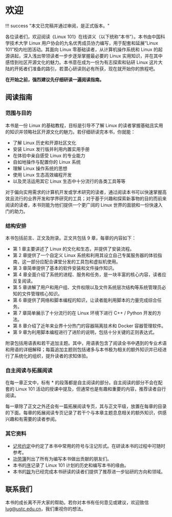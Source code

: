 # 欢迎

!!! success "本文已完稿并通过审阅，是正式版本。"

各位读者们，欢迎阅读《Linux 101》在线讲义（以下统称“本书”）。本书由中国科学技术大学 Linux 用户协会的九名优秀成员协力编写，用于配套和延展“Linux 101”校内社团活动。其面向 Linux 零基础读者，从计算机操作系统和 Linux 的起源讲起，深入浅出带领读者一步步逐渐掌握最必要的 Linux 实用知识，并在其中感悟到社区开源文化的魅力。本书意在成为一份为有志探索和钻研 Linux 这片大陆的开拓者们准备的路引，若潜心研读则必有所获，现在就开始你的旅程吧。

**在开始之前，强烈建议先仔细研读一遍阅读指南。**

## 阅读指南

### 范围与目的

本书是一份 Linux 的基础教程，目标是引导不了解 Linux 的读者掌握基础且实用的知识并领略社区开源文化的魅力。若仔细研读完本书，你就能：

* 了解 Linux 历史和开源社区文化
* 安装 Linux 发行版并利用内置实用手册
* 在体验中亲自感受 Linux 的专业能力
* 自如地操作与配置你的 Linux 系统
* 理解 Linux 操作系统的思想
* 使用 Linux 生态高效编程开发
* 以及灵活运用其它 Linux 生态中十分流行的各类工具等等

对于偏向实用需求的计算机开发或学术研究的读者，通过阅读本书可以快速掌握高效且流行的业界开发和学界研究的工具；对于基于兴趣和探索新事物的目的而前来阅读的读者，本书则能为他们提供一个更广阔的 Linux 世界的面貌和一份快速入门的助力。

### 结构安排

本书包括前言、正文及附录。正文共包括 9 章，每章的内容如下：

* 第 1 章主要讲述了 Linux 的文化和生态，并提供了安装流程。
* 第 2 章提供了一个自定义 Linux 系统和利用其设立自己专属服务器的体验指南，这一部分应配合课堂分发的工具包和虚拟机使用。
* 第 3 章简单提供了基本的软件安装和文件操作知识。
* 第 4 章全面介绍了系统的进程、服务和任务，是一块丰富的核心内容，读者应反复阅读。
* 第 5 章讲解了用户和用户组、文件权限以及文件系统层次结构等系统管理员必知的文件管理核心知识。
* 第 6 章提供了网络和脚本编程的知识，让读者能利用脚本的力量完成综合任务。
* 第 7 章简单展示了十分流行的在 Linux 环境下进行 C++ / Python 开发的方法。
* 第 8 章介绍了近年来业界十分热门的容器隔离技术和 Docker 容器管理软件。
* 第 9 章为利用脚本编程进行了进阶的说明，包括十分关键的正则表达式。

附录包括用语表和若干追加主题。其中，用语表包含了阅读全书中遇到的专业术语和用语的详细解释；每篇追加主题则包括诸多与本书极为相关的额外知识并已经进行了系统化的组织，提升读者的求知体验。

### 自主阅读与拓展阅读

在每一章正文中，标有 \* 的段落都是自主阅读的部分。自主阅读的部分不会在配套的 Linux 101 活动的授课中提及，但通常也是有趣和重要的内容，推荐读者自行阅读。

每一章除了正文之外还会有一篇拓展阅读专页，其与正文平级，放置在每章的目录的下面。每章的拓展阅读专页记录了若干个与本章主题息息相关的额外知识，供感兴趣和有需要的读者参阅。

### 其它资料

* [记号约定](notation.md)中约定了本书中常用的符号与注记形式。在研读本书的过程中可随时参考。
* [功劳簿](credit.md)列出了所有为编写本书做出贡献的朋友们。
* 本书的[序](preface.md)记录了 Linux 101 计划的历史和编写本书的缘由。
* 本书的[跋](postface.md)为已经完成本书研读的读者们提供了推荐进一步钻研的方向和领域。

## 联系我们

本书的成长离不开大家的帮助。若你对本书有任何意见或建议，欢迎致信 lug@ustc.edu.cn，我们重视你的想法。
